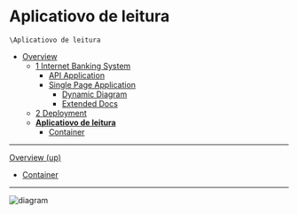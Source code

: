 # Aplicatiovo de leitura

`\Aplicatiovo de leitura`

* [Overview](../README.md)
  * [1 Internet Banking System](../1%20Internet%20Banking%20System/README.md)
    * [API Application](../1%20Internet%20Banking%20System/API%20Application/README.md)
    * [Single Page Application](../1%20Internet%20Banking%20System/Single%20Page%20Application/README.md)
      * [Dynamic Diagram](../1%20Internet%20Banking%20System/Single%20Page%20Application/Dynamic%20Diagram/README.md)
      * [Extended Docs](../1%20Internet%20Banking%20System/Single%20Page%20Application/Extended%20Docs/README.md)
  * [2 Deployment](../2%20Deployment/README.md)
  * [**Aplicatiovo de leitura**](../Aplicatiovo%20de%20leitura/README.md)
    * [Container](../Aplicatiovo%20de%20leitura/Container/README.md)

---

[Overview (up)](../README.md)

- [Container](../Aplicatiovo%20de%20leitura/Container/README.md)

---

![diagram](https://www.plantuml.com/plantuml/svg/0/TLBBJiCm4BnNwZyiFHMf91TEd5gL2f02L6ahn2boxLMxacC7Fuhet_I4GE8hycCuwIEWgASuCxCpwqc6rZ7ZV2wxdGjIN7g1i7Qki3TnRDXxj2AtzajlqN2j72eNSPt7J1XYQYDzuUFnzTLKCkKMZqaicKFh0fIDWvgHGXCLjNctaunUdnVpxELXVfybaxl9qst_iiAdQAnM_P7J9fiZLyHrbY0vRoZiDe1UnS2y_AefQAXUu58i3Dgm5WCDxgW9KA6LBNSRb52WP23hAGP2MyXHaD114_Kk_yUF9GKhF6OUNbivV8_3cqVmZYHj0seXTBIXyZESGeUhScS7KEvMdW62zDjsc5P2vwH8d_9gfFm9K3kpuIhxG90elnKdjh_6xCCwpFipgXvLQuTJoyZkyShaL0esdPpVlTj9KJO1vxzNYgogf9ffJpGLfyXnYMTKVxjfX4DKelwRVW40)